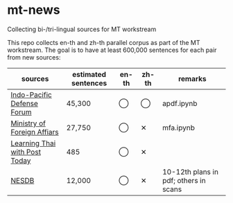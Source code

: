 # mt-news
Collecting bi-/tri-lingual sources for MT workstream

This repo collects en-th and zh-th parallel corpus as part of the MT workstream. The goal is to have at least 600,000 sentences for each pair from new sources:

| sources | estimated sentences | en-th | zh-th | remarks |
|-----------------------------|---------------------|-------|-------|------------|
| [Indo-Pacific Defense Forum](http://apdf-magazine.com/) | 45,300 | ◯ | ◯ | apdf.ipynb |
| [Ministry of Foreign Affiars](http://mfa.go.th/main/en/news3) | 27,750‬ | ◯ | ✕ | mfa.ipynb |
| [Learning Thai with Post Today](https://www.bangkokpost.com/learning/learning-news/333366/learning-thai-with-post-today-archive) | 485 | ◯ | ✕ |  |
| [NESDB](https://www.nesdb.go.th/main.php?filename=develop_issue) | 12,000 | ◯ | ✕ | 10-12th plans in pdf; others in scans |
